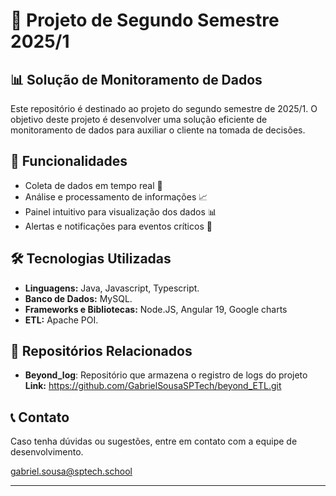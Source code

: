 # 📌 Projeto de Segundo Semestre 2025/1

## 📊 Solução de Monitoramento de Dados

Este repositório é destinado ao projeto do segundo semestre de 2025/1. O objetivo deste projeto é desenvolver uma solução eficiente de monitoramento de dados para auxiliar o cliente na tomada de decisões.

## 🚀 Funcionalidades
- Coleta de dados em tempo real 📡
- Análise e processamento de informações 📈
- Painel intuitivo para visualização dos dados 📊
- Alertas e notificações para eventos críticos 🔔

## 🛠️ Tecnologias Utilizadas
- **Linguagens:** Java, Javascript, Typescript.
- **Banco de Dados:** MySQL.
- **Frameworks e Bibliotecas:** Node.JS, Angular 19, Google charts
- **ETL:** Apache POI.

##  📁 Repositórios Relacionados
  - **Beyond_log**: Repositório que armazena o registro de logs do projeto
      **Link:** https://github.com/GabrielSousaSPTech/beyond_ETL.git 


## 📞 Contato
Caso tenha dúvidas ou sugestões, entre em contato com a equipe de desenvolvimento.

gabriel.sousa@sptech.school

---



